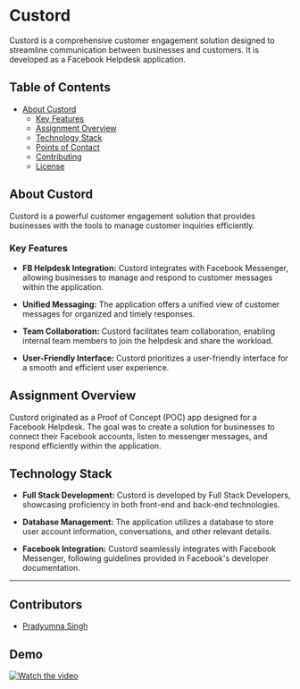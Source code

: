 
# Custord

Custord is a comprehensive customer engagement solution designed to streamline communication between businesses and customers. It is developed as a Facebook Helpdesk application.

## Table of Contents

- [About Custord](#about-custord)
  - [Key Features](#key-features)
  - [Assignment Overview](#assignment-overview)
  - [Technology Stack](#technology-stack)
  - [Points of Contact](#points-of-contact)
  - [Contributing](#contributing)
  - [License](#license)

## About Custord

Custord is a powerful customer engagement solution that provides businesses with the tools to manage customer inquiries efficiently.

### Key Features

- **FB Helpdesk Integration:**
  Custord integrates with Facebook Messenger, allowing businesses to manage and respond to customer messages within the application.

- **Unified Messaging:**
  The application offers a unified view of customer messages for organized and timely responses.

- **Team Collaboration:**
  Custord facilitates team collaboration, enabling internal team members to join the helpdesk and share the workload.

- **User-Friendly Interface:**
  Custord prioritizes a user-friendly interface for a smooth and efficient user experience.

## Assignment Overview

Custord originated as a Proof of Concept (POC) app designed for a Facebook Helpdesk. The goal was to create a solution for businesses to connect their Facebook accounts, listen to messenger messages, and respond efficiently within the application.

## Technology Stack

- **Full Stack Development:**
  Custord is developed by Full Stack Developers, showcasing proficiency in both front-end and back-end technologies.

- **Database Management:**
  The application utilizes a database to store user account information, conversations, and other relevant details.

- **Facebook Integration:**
  Custord seamlessly integrates with Facebook Messenger, following guidelines provided in Facebook's developer documentation.



---

## Contributors

- [Pradyumna Singh](https://github.com/prady8339/)


## Demo

[![Watch the video](https://i.stack.imgur.com/Vp2cE.png)](https://www.youtube.com/watch?v=YwzLk68xhNw)

